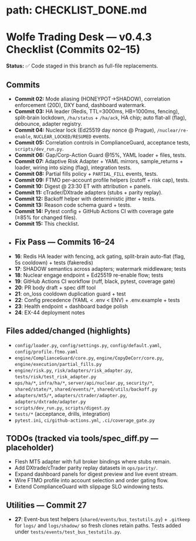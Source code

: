 # path: CHECKLIST_DONE.md
# Wolfe Trading Desk — v0.4.3 Checklist (Commits 02–15)

**Status:** ✅ Code staged in this branch as full-file replacements.

## Commits
- **Commit 02:** Mode aliasing (HONEYPOT→SHADOW), correlation enforcement (20D), DXY band, dashboard watermark.
- **Commit 03:** HA leader (Redis, TTL=3000ms, HB=1000ms, fencing), split-brain lockdown, `/ha/status` + `/ha/ack`, HA chip; auto flat-all (flag), debounce, adapter registry.
- **Commit 04:** Nuclear lock (Ed25519 day nonce @ Prague), `/nuclear/re-enable`, `NUCLEAR_LOCKED/RESUMED` events.
- **Commit 05:** Correlation controls in ComplianceGuard, acceptance tests, `scripts/dev_run.py`.
- **Commit 06:** Gap/Corp-Action Guard @15%, YAML loader + files, tests.
- **Commit 07:** Adaptive Risk Adapter + YAML mirrors, sample_returns + loader, wiring into sizing (flag), integration tests.
- **Commit 08:** Partial fills policy + `PARTIAL_FILL` events, tests.
- **Commit 09:** FTMO per-account profile helpers (cutoff + risk cap), tests.
- **Commit 10:** Digest @ 23:30 ET with attribution + panels.
- **Commit 11:** cTrader/DXtrade adapters (stubs + parity replay).
- **Commit 12:** Backoff helper with deterministic jitter + tests.
- **Commit 13:** Reason code schema guard + tests.
- **Commit 14:** Pytest config + GitHub Actions CI with coverage gate (≥85% for changed files).
- **Commit 15:** This checklist.
- ## Fix Pass — Commits 16–24
- **16**: Redis HA leader with fencing, ack gating, split-brain auto-flat (flag, 5s cooldown) + tests (fakeredis)
- **17**: SHADOW semantics across adapters; watermark middleware; tests
- **18**: Nuclear engage endpoint + Ed25519 re-enable flow; tests
- **19**: GitHub Actions CI workflow (ruff, black, pytest, coverage gate)
- **20**: PR body draft + spec diff tool
- **21**: on_loss cooldown duplication guard + test
- **22**: Config precedence (YAML < .env < ENV) + .env.example + tests
- **23**: Health endpoint + dashboard badge polish
- **24**: EX-44 deployment notes

## Files added/changed (highlights)
- `config/loader.py`, `config/settings.py`, `config/default.yaml`, `config/profile.ftmo.yaml`
- `engine/ComplianceGuard/core.py`, `engine/CopyDeCorr/core.py`, `engine/execution/partial_fills.py`
- `engine/risk.py`, `risk/adapters/risk_adapter.py`, `tests/risk/test_risk_adapter.py`
- `ops/ha/*`, `infra/ha/*`, `server/api/nuclear.py`, `security/*`, `shared/state/*`, `shared/events/*`, `shared/utils/backoff.py`
- `adapters/mt5/*`, `adapters/ctrader/adapter.py`, `adapters/dxtrade/adapter.py`
- `scripts/dev_run.py`, `scripts/digest.py`
- `tests/*` (acceptance, drills, integration)
- `pytest.ini`, `ci/github-actions.yml`, `.ci/coverage_gate.py`

## TODOs (tracked via tools/spec_diff.py — placeholder)
- Flesh MT5 adapter with full broker bindings where stubs remain.
- Add DXtrade/cTrader parity replay datasets in `ops/parity/`.
- Expand dashboard panels for digest preview and live event stream.
- Wire FTMO profile into account selection and order gating flow.
- Extend ComplianceGuard with slippage SLO windowing tests.

## Utilities — Commit 27
- **27**: Event-bus test helpers (`shared/events/bus_testutils.py`) + `.gitkeep` for `logs/` and `logs/shadow/` so fresh clones retain paths. Tests added under `tests/events/test_bus_testutils.py`.
